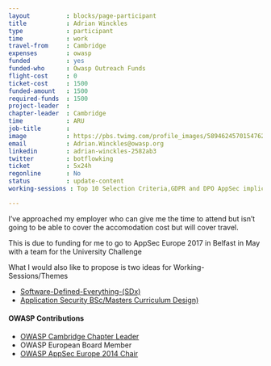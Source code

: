 ```yaml
---
layout          : blocks/page-participant
title           : Adrian Winckles
type            : participant
time            : work
travel-from     : Cambridge
expenses        : owasp
funded          : yes
funded-who      : Owasp Outreach Funds
flight-cost     : 0
ticket-cost     : 1500
funded-amount   : 1500
required-funds  : 1500
project-leader  : 
chapter-leader  : Cambridge
time            : ARU
job-title       :
image           : https://pbs.twimg.com/profile_images/589462457015476224/-f9sW6zr_400x400.jpg
email           : Adrian.Winckles@owasp.org
linkedin        : adrian-winckles-2582ab3
twitter         : botflowking
ticket          : 5x24h
regonline       : No
status          : update-content
working-sessions : Top 10 Selection Criteria,GDPR and DPO AppSec implications,Threat Modeling Tools,OWASP Internet of Things Project,Creating AppSec Talent (next 100k professionals),Recruiting AppSec Talent at job fairs,Creating AppSec Teams,Implications of Owasp Top 10 2017,Application Security BSc/Masters Curriculum Design,Software Defined Everything (SDx),Evaluation/Optimization/Creation of Training Slides, Hackathon - Beyond OWASP Top Ten, Internal Bug Bounties Programmes, Lessons learned from public bug bounties programmes, Threat Modeling IoT Devices, Reverse Engineering APK's with Bytecodeviewer, Machine Learning and Security,Owasp Student Chapters

---
```


I’ve approached my employer who can give me the time to attend but isn’t going to be able to cover the accomodation cost but will cover travel. 

This is due to funding for me to go to AppSec Europe 2017 in Belfast in May with a team for the University Challenge

What I would also like to propose is two ideas for Working-Sessions/Themes

 - [Software-Defined-Everything-(SDx)](/Working-Sessions/Education/Software-Defined-Everything-(SDx).html)
 - [Application Security BSc/Masters Curriculum Design)](/Working-Sessions/Education/AppSec-BSc-Masters-Curriculum-Design.html)
 

#### OWASP Contributions

* [OWASP Cambridge Chapter Leader](https://www.owasp.org/index.php/Cambridge)
* OWASP European Board Member
* [OWASP AppSec Europe 2014 Chair](https://2014.appsec.eu)

